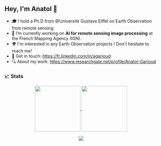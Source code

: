 ## Hey, I'm Anatol 👋

- :mortar_board: I hold a Ph.D from @Université Gustave Eiffel on Earth Observation from remote sensing.
- :seedling: I’m currently working on **AI for remote sensing image processing** at the French Mapping Agency (IGN).
- :earth_africa: I'm interested in any Earth Observation projects ! Don't hesitate to reach me!
- :link: Get in touch: <a href="https://fr.linkedin.com/in/agarioud">https://fr.linkedin.com/in/agarioud</a> 
- :mag: About my work: <a href="https://www.researchgate.net/profile/Anatol-Garioud">https://www.researchgate.net/profile/Anatol-Garioud</a>


### 📈 Stats
<center>
<a href="https://github.com/agarioud">
    <img decoding="async" loading="lazy" align="center" height="150px" src="https://github-readme-stats-git-masterorgs-github-readme-stats-team.vercel.app/api?username=agarioud&&include_orgs=true&theme=onedark&show_icons=true" />
</a>

<a href="https://github.com/anuraghazra/github-readme-stats">
  <img align="center" height="150px" src="http://github-readme-streak-stats.herokuapp.com?user=agarioud&&include_orgs=true&theme=onedark&date_format=M%20j%5B%2C%20Y%5D&ring=B26E42" />
</a>

<a href="https://www.researchgate.net/profile/Anatol-Garioud"><img src="https://img.shields.io/badge/Research_Gate-00CCBB.svg?&style=for-the-badge&logo=ResearchGate&logoColor=white" /></a>
    
    
</center>

